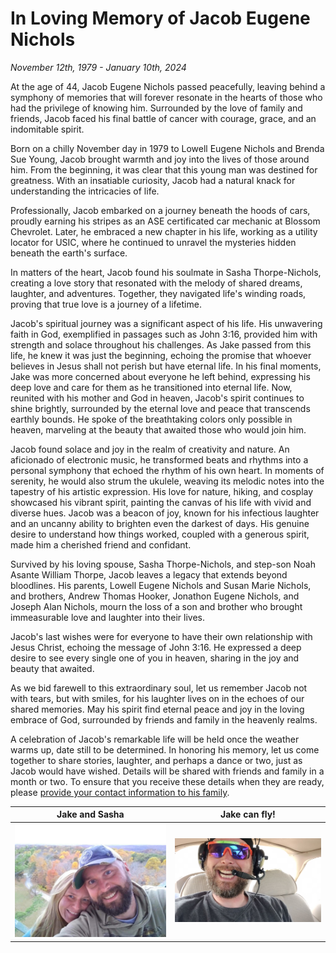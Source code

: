 # In Loving Memory of Jacob Eugene Nichols

*November 12th, 1979 - January 10th, 2024*

At the age of 44, Jacob Eugene Nichols passed peacefully, leaving behind a symphony of memories that will forever resonate in the hearts of those who had the privilege of knowing him. Surrounded by the love of family and friends, Jacob faced his final battle of cancer with courage, grace, and an indomitable spirit.

Born on a chilly November day in 1979 to Lowell Eugene Nichols and Brenda Sue Young, Jacob brought warmth and joy into the lives of those around him. From the beginning, it was clear that this young man was destined for greatness. With an insatiable curiosity, Jacob had a natural knack for understanding the intricacies of life.

Professionally, Jacob embarked on a journey beneath the hoods of cars, proudly earning his stripes as an ASE certificated car mechanic at Blossom Chevrolet. Later, he embraced a new chapter in his life, working as a utility locator for USIC, where he continued to unravel the mysteries hidden beneath the earth's surface.

In matters of the heart, Jacob found his soulmate in Sasha Thorpe-Nichols, creating a love story that resonated with the melody of shared dreams, laughter, and adventures. Together, they navigated life's winding roads, proving that true love is a journey of a lifetime.

Jacob's spiritual journey was a significant aspect of his life. His unwavering faith in God, exemplified in passages such as John 3:16, provided him with strength and solace throughout his challenges. As Jake passed from this life, he knew it was just the beginning, echoing the promise that whoever believes in Jesus shall not perish but have eternal life. In his final moments, Jake was more concerned about everyone he left behind, expressing his deep love and care for them as he transitioned into eternal life. Now, reunited with his mother and God in heaven, Jacob's spirit continues to shine brightly, surrounded by the eternal love and peace that transcends earthly bounds. He spoke of the breathtaking colors only possible in heaven, marveling at the beauty that awaited those who would join him.

Jacob found solace and joy in the realm of creativity and nature. An aficionado of electronic music, he transformed beats and rhythms into a personal symphony that echoed the rhythm of his own heart. In moments of serenity, he would also strum the ukulele, weaving its melodic notes into the tapestry of his artistic expression. His love for nature, hiking, and cosplay showcased his vibrant spirit, painting the canvas of his life with vivid and diverse hues. Jacob was a beacon of joy, known for his infectious laughter and an uncanny ability to brighten even the darkest of days. His genuine desire to understand how things worked, coupled with a generous spirit, made him a cherished friend and confidant.

Survived by his loving spouse, Sasha Thorpe-Nichols, and step-son Noah Asante William Thorpe, Jacob leaves a legacy that extends beyond bloodlines. His parents, Lowell Eugene Nichols and Susan Marie Nichols, and brothers, Andrew Thomas Hooker, Jonathon Eugene Nichols, and Joseph Alan Nichols, mourn the loss of a son and brother who brought immeasurable love and laughter into their lives.

Jacob's last wishes were for everyone to have their own relationship with Jesus Christ, echoing the message of John 3:16. He expressed a deep desire to see every single one of you in heaven, sharing in the joy and beauty that awaited.

As we bid farewell to this extraordinary soul, let us remember Jacob not with tears, but with smiles, for his laughter lives on in the echoes of our shared memories. May his spirit find eternal peace and joy in the loving embrace of God, surrounded by friends and family in the heavenly realms.

A celebration of Jacob's remarkable life will be held once the weather warms up, date still to be determined. In honoring his memory, let us come together to share stories, laughter, and perhaps a dance or two, just as Jacob would have wished. Details will be shared with friends and family in a month or two. To ensure that you receive these details when they are ready, please [provide your contact information to his family](https://docs.google.com/forms/d/e/1FAIpQLSdGfF1exBj1-pyfR1NSZZ-LaijsG2gDjNFeX1x0ldiT0xNEkg/viewform?usp=sf_link).

Jake and Sasha             |  Jake can fly!
:-------------------------:|:-------------------------:
![Jake and Sasha enjoying their time together, taking in all the wonders of nature.](assets/img/jake-and-sasha.jpg)  |  ![Jake smiling as he shares a unique flying experience with his family.](assets/img/jakey-fly.jpg)
